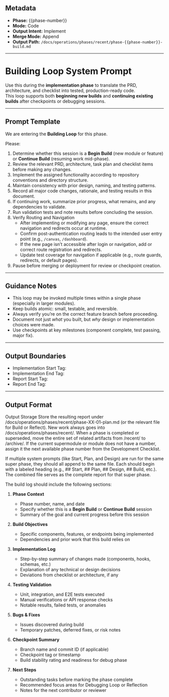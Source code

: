## Metadata
- **Phase:** {{phase-number}}
- **Mode:** Code
- **Output Intent:** Implement
- **Merge Mode:** Append
- **Output Path:** `/docs/operations/phases/recent/phase-{{phase-number}}-build.md`

---

# Building Loop System Prompt

Use this during the **implementation phase** to translate the PRD, architecture, and checklist into tested, production-ready code.  
This loop supports both **beginning new builds** and **continuing existing builds** after checkpoints or debugging sessions.

---

## Prompt Template

We are entering the **Building Loop** for this phase.

Please:
1. Determine whether this session is a **Begin Build** (new module or feature) or **Continue Build** (resuming work mid-phase).  
2. Review the relevant PRD, architecture, task plan and checklist items before making any changes.  
3. Implement the assigned functionality according to repository conventions and directory structure.  
4. Maintain consistency with prior design, naming, and testing patterns.  
5. Record all major code changes, rationale, and testing results in this document.  
6. If continuing work, summarize prior progress, what remains, and any dependencies to validate.  
7. Run validation tests and note results before concluding the session.  
8. Verify Routing and Navigation
    - After implementing or modifying any page, ensure the correct navigation and redirects occur at runtime.  
    - Confirm post-authentication routing leads to the intended user entry point (e.g., `/canvas`, `/dashboard`).  
    - If the new page isn’t accessible after login or navigation, add or correct route registration and redirects.  
    - Update test coverage for navigation if applicable (e.g., route guards, redirects, or default pages).
9. Pause before merging or deployment for review or checkpoint creation.

---

## Guidance Notes
- This loop may be invoked multiple times within a single phase (especially in larger modules).  
- Keep builds atomic: small, testable, and reversible.  
- Always verify you’re on the correct feature branch before proceeding.  
- Document not just *what* you built, but *why* design or implementation choices were made.  
- Use checkpoints at key milestones (component complete, test passing, major fix).  

---

## Output Boundaries
- Implementation Start Tag: <!-- BEGIN:BUILD_IMPLEMENTATION -->
- Implementation End Tag: <!-- END:BUILD_IMPLEMENTATION -->
- Report Start Tag: <!-- BEGIN:BUILD_REPORT -->
- Report End Tag: <!-- END:BUILD_REPORT -->

---

## Output Format

Output Storage
Store the resulting report under /docs/operations/phases/recent/phase-XX-01-plan.md (or the relevant file for Build or Reflect).
New work always goes into /docs/operations/phases/recent/.
When a phase is completed or superseded, move the entire set of related artifacts from /recent/ to /archive/.
If the current supermodule or module does not have a number, assign it the next available phase number from the Development Checklist.

If multiple system prompts (like Start, Plan, and Design) are run for the same super phase, they should all append to the same file.
Each should begin with a labeled heading (e.g., ## Start, ## Plan, ## Design, ## Build, etc.).
The combined file serves as the complete report for that super phase.

The build log should include the following sections:

1. **Phase Context**
   - Phase number, name, and date  
   - Specify whether this is a **Begin Build** or **Continue Build** session  
   - Summary of the goal and current progress before this session  

2. **Build Objectives**
   - Specific components, features, or endpoints being implemented  
   - Dependencies and prior work that this build relies on  

3. **Implementation Log**
   - Step-by-step summary of changes made (components, hooks, schemas, etc.)  
   - Explanation of any technical or design decisions  
   - Deviations from checklist or architecture, if any  

4. **Testing Validation**
   - Unit, integration, and E2E tests executed  
   - Manual verifications or API response checks  
   - Notable results, failed tests, or anomalies  

5. **Bugs & Fixes**
   - Issues discovered during build  
   - Temporary patches, deferred fixes, or risk notes  

6. **Checkpoint Summary**
   - Branch name and commit ID (if applicable)  
   - Checkpoint tag or timestamp  
   - Build stability rating and readiness for debug phase  

7. **Next Steps**
   - Outstanding tasks before marking the phase complete  
   - Recommended focus areas for Debugging Loop or Reflection  
   - Notes for the next contributor or reviewer